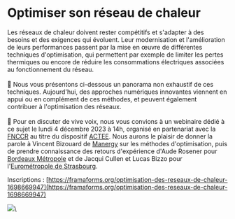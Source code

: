 # Optimiser son réseau de chaleur

Les réseaux de chaleur doivent rester compétitifs et s'adapter à des besoins et des exigences qui évoluent. Leur modernisation et l'amélioration de leurs performances passent par la mise en œuvre de différentes techniques d'optimisation, qui permettent par exemple de limiter les pertes thermiques ou encore de réduire les consommations électriques associées au fonctionnement du réseau.\
\
🔎 Nous vous présentons ci-dessous un panorama non exhaustif de ces techniques. Aujourd'hui, des approches numériques innovantes viennent en appui ou en complément de ces méthodes, et peuvent également contribuer à l'optimisation des réseaux.\
\
📢 Pour en discuter de vive voix, nous vous convions à un webinaire dédié à ce sujet le lundi 4 décembre 2023 à 14h, organisé en partenariat avec la [FNCCR](https://www.fnccr.asso.fr/) au titre du dispositif [ACTEE](https://programme-cee-actee.fr/). Nous aurons le plaisir de donner la parole à Vincent Bizouard de [Manergy](https://www.manergy.fr/) sur les méthodes d'optimisation, puis de prendre connaissance des retours d'expérience d'Aude Rosener pour [Bordeaux Métropole](https://www.bordeaux-metropole.fr/) et de Jacqui Cullen et Lucas Bizzo pour l'[Eurométropole de Strasbourg](https://www.strasbourg.eu/).

Inscriptions : [https://framaforms.org/optimisation-des-reseaux-de-chaleur-1698669947](https://framaforms.org/optimisation-des-reseaux-de-chaleur-1698669947)

![](/contents/FCU\_Infographie6.jpg)\

